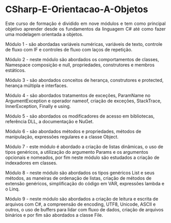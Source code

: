 # CSharp-E-Orientacao-A-Objetos

<p style='text-align: justify;'> 
Este curso de formação é dividido em nove módulos e tem como principal objetivo aprender desde os fundamentos da linguagem C# até como fazer uma modelagem orientada a objetos.

Módulo 1 - são abordadas variáveis numéricas, variáveis de texto, controle de fluxo com IF e controles de fluxo com laços de repetição.

Módulo 2 - neste módulo são abordados os comportamentos de classes, Namespace composição e null, propriedades, construtores e membros estáticos.

Módulo 3 - são abordados conceitos de herança, construtores e protected, herança múltipla e interfaces.

Módulo 4 - são abordados tratamentos de exceções, ParamName no ArgumentException e operador nameof, criação de exceções, StackTrace, InnerException, Finally e using.

Módulo 5 - são abordados os modificadores de acesso em bibliotecas, referência DLL, a documentação e NuGet.

Módulo 6 - são abordados métodos e propriedades, métodos de manipulação, expressões regulares e a classe Object.

Módulo 7 - este módulo é abordado a criação de listas dinâmicas, o uso de tipos genéricos, a utilização do argumento Params e os argumentos opcionais e nomeados, por fim neste módulo são estudados a criação de indexadores em classes.

Módulo 8 - neste módulo são abordados os tipos genéricos List e seus métodos, as maneiras de ordenação de listas, criação de métodos de extensão genéricos, simplificação do código em VAR, expressões lambda e o Linq.

Módulo 9 - neste módulo são abordados a criação de leitura e escrita de arquivos com C#, a compreensão de encoding, UTF8, Unicode, ASCII e outros, o uso de buffers para lidar com fluxo de dados, criação de arquivos binários e por fim são abordados a classe File.
  
</p>

